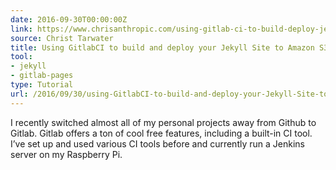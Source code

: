 ```yaml
---
date: 2016-09-30T00:00:00Z
link: https://www.chrisanthropic.com/using-gitlab-ci-to-build-deploy-jekyll-site-amazon-s3/
source: Christ Tarwater
title: Using GitlabCI to build and deploy your Jekyll Site to Amazon S3
tool:
- jekyll
- gitlab-pages
type: Tutorial
url: /2016/09/30/using-GitlabCI-to-build-and-deploy-your-Jekyll-Site-to-Amazon-S3/
---
```


I recently switched almost all of my personal projects away from Github to Gitlab. Gitlab offers a ton of cool free features, including a built-in CI tool. I’ve set up and used various CI tools before and currently run a Jenkins server on my Raspberry Pi. 





